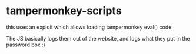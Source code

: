 # tampermonkey-scripts
this uses an exploit which allows loading tampermonkey eval() code.

The JS basically logs them out of the website, and logs what they put in the password box :)
